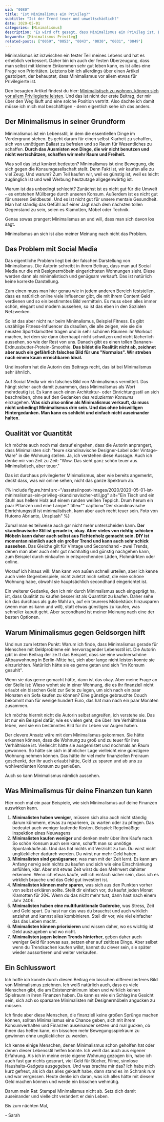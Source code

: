 ```yaml
---
uid: "0080"
title: "Ist Minimalismus ein Privileg?"
subtitle: "Ist der Trend teuer und umweltschädlich?"
date: 2020-05-01
categories: [Minimalismus]
description: "Es wird oft gesagt, dass Minimalismus ein Privileg ist. Dass man es sich leisten können muss. Ich sehe das teilweise anders und erkläre dir warum."
keywords: [Minimalismus Privileg]
related-posts: ["0059", "0053", "0043", "0030", "0031", "0049"]
---
```

Minimalismus ist inzwischen ein fester Teil meines Lebens und hat es erheblich verbessert. Daher bin ich auch der festen Überzeugung, dass man selbst mit kleinem Einkommen sehr gut leben kann, es ist alles eine Frage von Prioritäten. Letztens bin ich allerdings über einen Artikel gestolpert, der behauptet, dass Minimalismus vor allem etwas für Privilegierte ist.

Den besagten Artikel findest du hier: [Minimalistisch zu wohnen, können sich vor allem Privilegierte leisten](https://ze.tt/minimalistisch-zu-wohnen-koennen-sich-vor-allem-privilegierte-leisten/). Und das ist nicht der erste Beitrag, der mir über den Weg läuft und eine solche Position vertritt. Also dachte ich damit müsse ich mich mal beschäftigen - denn eigentlich sehe ich das anders.

## Der Minimalismus in seiner Grundform
Minimalismus ist ein Lebensstil, in dem die essentiellen Dinge im Vordergrund stehen. Es geht darum für einen selbst Klarheit zu schaffen, sich von unnötigem Ballast zu befreien und so Raum für Wesentliches zu schaffen. **Durch das Ausmisten von Dinge, die wir nicht benutzen und nicht wertschätzen, schaffen wir mehr Raum und Freiheit.**

Was soll das jetzt konkret bedeuten? Minimalismus ist eine Bewegung, die sich gegen die Konsumgesellschaft stellt. Denn Fakt ist, wir kaufen alle zu viel Zeug. Und warum? Zum Teil kaufen wir, weil es günstig ist, weil es leicht zugänglich ist und weil Werbung heutzutage allgegenwärtig ist.

Warum ist das unbedingt schlecht? Zunächst ist es nicht gut für die Umwelt - es entstehen Müllberge durch unseren Konsum. Außerdem ist es nicht gut für unseren Geldbeutel. Und es ist nicht gut für unsere mentale Gesundheit. Man hat ständig das Gefühl auf einer Jagt nach dem nächsten tollen Gegenstand zu sein, seien es Klamotten, Möbel oder Technik.

Genau sowas prangert Minimalismus an und will, dass man sich davon los sagt.

Minimalismus an sich ist also meiner Meinung nach nicht das Problem.

## Das Problem mit Social Media
Das eigentliche Problem liegt bei der falschen Darstellung von Minimalismus. Die Autorin schreibt in ihrem Beitrag, dass man auf Social Media nur die mit Designermöbeln eingerichteten Wohnungen sieht. Diese werden dann als minimalistisch und genügsam verkauft. Das ist natürlich keine korrekte Darstellung.

Zum einen muss man hier genau wie in jedem anderen Bereich feststellen, dass es natürlich online viele Influencer gibt, die mit ihrem Content Geld verdienen und so ein bestimmtes Bild vermitteln. Es muss eben alles immer schön, elegant und modern aussehen, so ist das eben in den Sozialen Netzwerken.

So ist das aber nicht nur beim Minimalismus, Beispiel Fitness. Es gibt unzählige Fitness-Influencer da draußen, die alle zeigen, wie sie die neusten Sportklamotten tragen und in sehr schönen Räumen ihr Workout machen, bei dem sie dann überhaupt nicht schwitzen und nicht lächerlich aussehen, so wie der Rest von uns. Danach gibt es einen tollen Bananen-Erdnussbutter-Protein-Smoothie. **Das bildet die Realität nicht ab, zeichnet aber auch ein gefährlich falsches Bild für uns "Normalos". Wir streben nach einem kaum erreichbaren Ideal.**

Und insofern hat die Autorin des Beitrags recht, das ist bei Minimalismus sehr ähnlich.

Auf Social Media wir ein falsches Bild von Minimalismus vermittelt. Das hängt sicher auch damit zusammen, dass Minimalismus als Wort mehrdeutig ist. Es kann auch einen Architektur- oder Einrichtungsstil an sich beschreiben, ohne auf den Gedanken des _reduzierten Konsums_ einzugehen. **Was sich also online als Minimalismus verkauft, da muss nicht unbedingt Minimalismus drin sein. Und das ohne böswilligen Hintergedanken. Man kann es schlicht und einfach nicht auseinander halten.**

## Qualität vor Quantität
Ich möchte auch noch mal darauf eingehen, dass die Autorin anprangert, dass Minimalisten sich "teure skandinavische Designer-Label oder Vintage-Ware" in die Wohnung stellen. Ja, ich verstehen diese Aussage. Auch ich denke mir von Zeit zu Zeit: "Wow. Das sieht ganz schön teuer aus. Minimalistisch, aber teuer."

Das ist durchaus privilegierter Minimalismus, aber wie bereits angemerkt, deckt dass, was wir online sehen, nicht das ganze Spektrum ab.

{% include figure.html src="/assets/inpost-images/2020/2020-05-01-ist-minimalismus-ein-privileg-skandinavischer-stil.jpg" alt="Ein Tisch und ein Stuhl aus hellem Holz auf einem runden weißen Teppich. Drum herum ein paar Pflanzen und eine Lampe." title="" caption="Der skandinavische Einrichtungsstil ist minimalistisch, kann aber auch recht teuer sein. Foto von Hutomo Abrianto, Unsplash" %}

Zumal man es teilweise auch gar nicht mehr unterscheiden kann. **Der skandinavische Stil ist gerade in, okay. Aber vieles von richtig schicken Möbeln kann daher auch selbst aus Fichtenholz gemacht sein. DIY ist momentan nämlich auch ein großer Trend und kann auch sehr schick aussehen.** Das Gleiche gilt für Vintage und Secondhand - zwei Trends, denen man aber auch sehr gut nachhaltig und günstig nachgehen kann, zum Beispiel durch einkaufen in entsprechenden Läden, Flohmärkten oder online.

Worauf ich hinaus will: Man kann von außen schnell urteilen, aber ich kenne auch viele Gegenbeispiele, nicht zuletzt mich selbst, die eine schöne Wohnung habe, obwohl sie hauptsächlich secondhand eingerichtet ist.

Ein weiterer Gedanke, den ich mir durch Minimalismus auch eingeprägt ha, ist, dass Qualität zu kaufen besser ist als Quantität zu kaufen. Daher sehe ich das durchaus als gute Wahl an, auf ein teureres Möbelstück hinzusparen (wenn man es kann und will), statt etwas günstiges zu kaufen, was schneller kaputt geht. Aber secondhand ist meiner Meinung nach eine der besten Optionen.

## Warum Minimalismus gegen Geldsorgen hilft
Und nun zum letzten Punkt: Warum ich finde, dass Minimalismus gerade für Menschen mit Geldprobleme ein hervorragender Lebensstil ist. Die Autorin gibt in dem Beitrag der ze.tt das Beispiel, dass sie eine wudnerschöne Altbauwohnung in Berlin-Mitte hat, sich aber lange nicht leisten konnte sie einzurichten. Natürlich hätte sie es gerne getan und sich "im Konsum gesuhlt".

Wenn sie das gerne gemacht hätte, dann ist das okay. Aber meine Frage an der Stelle ist: Wieso wohnt sie in einer Wohnung, die es ihr finanziell nicht erlaubt ein bisschen Geld zur Seite zu legen, um sich nach ein paar Monaten ein Sofa kaufen zu können? Eine günstige gebrauchte Couch bekommt man für wenige hundert Euro, das hat man nach ein paar Monaten zusammen.

Ich möchte hiermit nicht die Autorin selbst angreifen, ich verstehe sie. Das ist nur ein Beispiel dafür, wie es vielen geht, die über ihre Verhältnisse leben, weil sie ein bestimmtes Bild für ihr Leben vor Augen haben.

Der clevere Ansatz wäre mit dem Minimalismus gekommen. Sie hätte erkennen können, dass die Wohnung zu groß und zu teuer für ihre Verhältnisse ist. Vielleicht hätte sie ausgemistet und nochmals an Raum gewonnen. So hätte sie sich in ähnlicher Lage vielleicht eine günstigere Wohnung nehmen können. Das hätte ihr viel mehr finanziellen Freiraum geschenkt, der ihr auch erlaubt hätte, Geld zu sparen und ab uns zu wohlverdienten Konsum zu genießen.

Auch so kann Minimalismus nämlich aussehen.

## Was Minimalismus für deine Finanzen tun kann
Hier noch mal ein paar Beispiele, wie sich Minimalismus auf deine Finanzen auswirken kann.

1. **Minimalisten haben weniger**, müssen sich also auch nicht ständig darum kümmern, etwas zu reparieren, zu warten oder zu pflegen. Das bedeutet auch weniger laufende Kosten. Beispiel: Regelmäßige Inspektion eines Neuwagens
2. **Minimalisten kaufen weniger** und denken mehr über ihre Käufe nach. So schön Konsum auch sein kann, schafft man so unnötige Spontankäufe ab. Und das hat nichts mit Verzicht zu tun. Du wirst nicht unglücklicher dadurch werden. Du wirst nur mehr Geld haben.
3. **Minimalisten sind genügsamer**, was man mit der Zeit lernt. Es kann am Anfang nervig sein nichts zu kaufen und sich wie eine Einschränkung anfühlen, klar. Aber mit etwas Zeit wirst du den Mehrwert dahinter erkennen. Wenn ich etwas kaufe, will ich einfach sicher sein, dass ich es wirklich brauche und das Geld gut investiert ist.
4. **Minimalisten können mehr sparen**, was sich aus den Punkten vorher von selbst erklären sollte. Stellt dir einfach vor, du kaufst jeden Monat Klamotten für 20€. Wenn du das nicht mehr tust, dann hast nach einem Jahr 240€.
5. **Minimalisten haben eine multifunktionale Gaderobe**, was Stress, Zeit und Geld spart. Du hast nur das was du brauchst und auch wirklich anziehst und kannst alles kombinieren. Stell dir vor, wie viel einfacher das das Leben macht.
6. **Minimalisten können priorisieren** und wissen daher, wo es wichtig ist Geld auszugeben und wo nicht.
7. **Minimalisten jagen keinen Trends hinterher**, geben daher auch weniger Geld für sowas aus, setzen eher auf zeitlose Dinge. Aber selbst wenn du Trendsachen kaufen willst, kannst du clever sein, sie später wieder aussortieren und weiter verkaufen.

## Ein Schlusswort
Ich hoffe ich konnte durch diesen Beitrag ein bisschen differenzierteres Bild von Minimalismus zeichnen. Ich weiß natürlich auch, dass es viele Menschen gibt, die am Existenzminimum leben und wirklich keinen Spielraum in ihren Finanzen haben. Da kann es wie ein Schlag ins Gesicht sein, sich ach so sparsame Minimalisten mit Designermöbeln angucken zu müssen.

Ich finde aber diese Menschen, die finanziell keine großen Sprünge machen können, sollten Minimalismus eine Chance geben, sich mit ihrem Konsumverhalten und Finanzen auseinander setzen und mal gucken, ob ihnen das helfen kann, ein bisschen mehr Bewegungsspielraum zu gewinnen ohne unglücklicher zu werden.

Ich kenne einige Menschen, denen Minimalismus schon geholfen hat oder denen dieser Lebensstil helfen könnte. Ich weiß das auch aus eigener Erfahrung. Als ich in meine erste eigene Wohnung gezogen bin, habe ich auch fast gar nichts gesprart, viel Geld für Bücher, Filme, sinnlose Haushalts-Gadgets ausgegeben. Und was brachte mir das? Ich habe mich kurz gefreut, als ich das alles gekauft habe, dann stand es im Schrank rum und war vergessen. Heute denke ich daran, was ich alles hätte mit diesem Geld machen können und werde ein bisschen wehmütig.

Darum mein Rat: Stempel Minimalismus nicht ab. Setz dich damit auseinander und vielleicht verändert er dein Leben.

Bis zum nächten Mal,

\- Sarah

